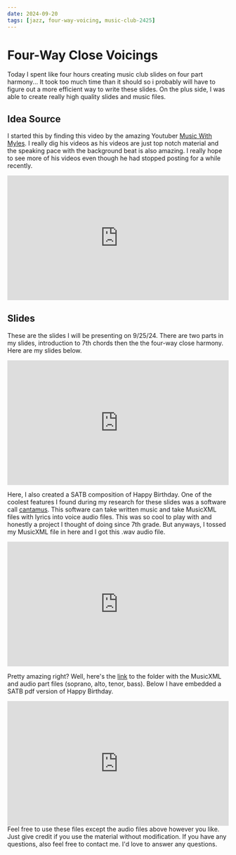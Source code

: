 ```yaml
---
date: 2024-09-20
tags: [jazz, four-way-voicing, music-club-2425]
---
```



# Four-Way Close Voicings
Today I spent like four hours creating music club slides on four part harmony... It took too much time than it should so i probably will have to figure out a more efficient way to write these slides. On the plus side, I was able to create really high quality slides and music files. 


## Idea Source
I started this by finding this video by the amazing Youtuber [Music With Myles](https://www.youtube.com/@MusicWithMyles). I really dig his videos as his videos are just top notch material and the speaking pace with the background beat is also amazing. I really hope to see more of his videos even though he had stopped posting for a while recently.
<div align="center" style="position: relative; width: 100%; aspect-ratio: 16/9;">
  <iframe src="https://www.youtube.com/embed/TTNhx2ZdWdI?si=F26aXjJrkWJ6VGT6" style="position: absolute; top: 0; left: 0; width: 100%; height: 100%;" frameborder="0" allow="accelerometer; autoplay; clipboard-write; encrypted-media; gyroscope; picture-in-picture; web-share" referrerpolicy="strict-origin-when-cross-origin" allowfullscreen title="YouTube video player"></iframe>
</div>


## Slides
These are the slides I will be presenting on 9/25/24. There are two parts in my slides, introduction to 7th chords then the the four-way close harmony. Here are my slides below.
<div align="center" style="position: relative; width: 100%; aspect-ratio: 16/9;">
  <iframe src="https://docs.google.com/presentation/d/1DOQCtAXHj-ALsCzKEJdZa0jk7nevk9w-EneC5rJ7v4g/preview" 
          style="position: absolute; top: 0; left: 0; width: 100%; height: 100%;" 
          frameborder="0" allowfullscreen="true" mozallowfullscreen="true" webkitallowfullscreen="true"></iframe>
</div>

Here, I also created a SATB composition of Happy Birthday. One of the coolest features I found during my research for these slides was a software call [cantamus](https://cantamus.app/). This software can take written music and take MusicXML files with lyrics into voice audio files. This was so cool to play with and honestly a project I thought of doing since 7th grade. But anyways, I tossed my MusicXML file in here and I got this .wav audio file.

<div align="center" style="position: relative; width: 100%; aspect-ratio: 16/9;">
  <iframe src="https://drive.google.com/file/d/1Q4G2VZeuZ4iGS9g68N1iRQNm1hyKjQhL/preview" 
          style="position: absolute; top: 0; left: 0; width: 100%; height: 100%;" 
          frameborder="0" allowfullscreen="true" mozallowfullscreen="true" webkitallowfullscreen="true"></iframe>
</div>

Pretty amazing right? Well, here's the [link](https://drive.google.com/drive/folders/1PywPaI5UBIByxncqs_ena2dBGBUrwYwC) to the folder with the MusicXML and audio part files (soprano, alto, tenor, bass). Below I have embedded a SATB pdf version of Happy Birthday.
<div align="center" style="position: relative; width: 100%; aspect-ratio: 16/9;">
  <iframe src="https://drive.google.com/file/d/1Q3B_DXGQ5t79VQD6ukh0TcX69ieB6Wpz/preview" 
          style="position: absolute; top: 0; left: 0; width: 100%; height: 100%;" 
          frameborder="0" allowfullscreen="true" mozallowfullscreen="true" webkitallowfullscreen="true"></iframe>
</div>
Feel free to use these files except the audio files above however you like. Just give credit if you use the material without modification. If you have any questions, also feel free to contact me. I'd love to answer any questions.

<!--https://giscus.app/-->
<script src="https://giscus.app/client.js"
        data-repo="nathanielisna/nathanielisna.github.io"
        data-repo-id="R_kgDOMrKWXQ"
        data-category="General"
        data-category-id="DIC_kwDOMrKWXc4CiJ00"
        data-mapping="pathname"
        data-strict="0"
        data-reactions-enabled="1"
        data-emit-metadata="0"
        data-input-position="bottom"
        data-theme="preferred_color_scheme"
        data-lang="en"
        crossorigin="anonymous"
        async>
</script>